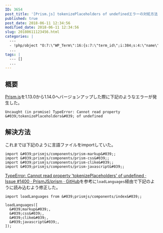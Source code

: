 ```yaml
---
ID: 3654
post_title: '[Prism.js] tokenizePlaceholders of undefinedエラーの対処方法'
published: true
post_date: 2018-06-11 12:34:56
modified_date: 2018-06-11 12:34:56
slug: 20180611123456.html
categories: |
  ---
  - !php/object "O:7:\"WP_Term\":16:{s:7:\"term_id\";i:384;s:4:\"name\";s:10:\"JavaScript\";s:4:\"slug\";s:10:\"javascript\";s:10:\"term_group\";i:0;s:16:\"term_taxonomy_id\";i:402;s:8:\"taxonomy\";s:8:\"category\";s:11:\"description\";s:0:\"\";s:6:\"parent\";i:0;s:5:\"count\";i:53;s:6:\"filter\";s:3:\"raw\";s:6:\"cat_ID\";i:384;s:14:\"category_count\";i:53;s:20:\"category_description\";s:0:\"\";s:8:\"cat_name\";s:10:\"JavaScript\";s:17:\"category_nicename\";s:10:\"javascript\";s:15:\"category_parent\";i:0;}"
  ...
tags: |
  --- []
  ...
---
```

## 概要
[Prism.js](https://prismjs.com/)を1.13.0から1.14.0へバージョンアップした際に下記のようなエラーが発生した。

```
Uncaught (in promise) TypeError: Cannot read property &#039;tokenizePlaceholders&#039; of undefined
```

<!--more-->

## 解決方法

これまでは下記のように言語ファイルをimportしていた。

```language-js
import &#039;prismjs/components/prism-markup&#039;;
import &#039;prismjs/components/prism-css&#039;;
import &#039;prismjs/components/prism-clike&#039;;
import &#039;prismjs/components/prism-javascript&#039;;
```

[TypeError: Cannot read property 'tokenizePlaceholders' of undefined · Issue #1400 · PrismJS/prism · GitHub](https://github.com/PrismJS/prism/issues/1400)を参考に`loadLanguages`経由で下記のように読み込むよう修正した。

```language-js
import loadLanguages from &#039;prismjs/components/index&#039;;

loadLanguages([
  &#039;markup&#039;,
  &#039;css&#039;,
  &#039;clike&#039;,
  &#039;javascript&#039;,
]);
```